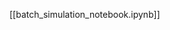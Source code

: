 <!--
# Title: 4.5 Batch Simulation
# Updated: 2025-02-04
#
# Contributors:
    # Dylan Daniels
-->

[[batch_simulation_notebook.ipynb]]

